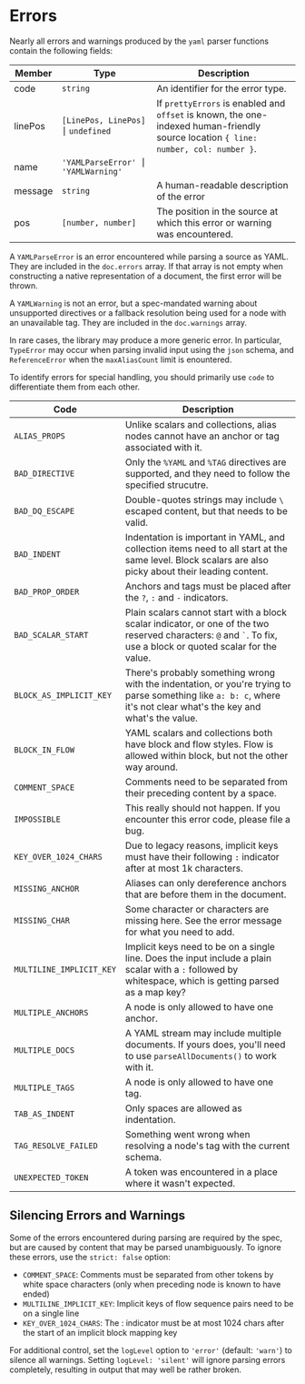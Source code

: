 # Errors

Nearly all errors and warnings produced by the `yaml` parser functions contain the following fields:

| Member  | Type                                 | Description                                                                                                                         |
| ------- | ------------------------------------ | ----------------------------------------------------------------------------------------------------------------------------------- |
| code    | `string`                             | An identifier for the error type.                                                                                                   |
| linePos | `[LinePos, LinePos] ⎮` `undefined`   | If `prettyErrors` is enabled and `offset` is known, the one-indexed human-friendly source location `{ line: number, col: number }`. |
| name    | `'YAMLParseError' ⎮` `'YAMLWarning'` |                                                                                                                                     |
| message | `string`                             | A human-readable description of the error                                                                                           |
| pos     | `[number, number]`                   | The position in the source at which this error or warning was encountered.                                                          |

A `YAMLParseError` is an error encountered while parsing a source as YAML.
They are included in the `doc.errors` array.
If that array is not empty when constructing a native representation of a document, the first error will be thrown.

A `YAMLWarning` is not an error, but a spec-mandated warning about unsupported directives or a fallback resolution being used for a node with an unavailable tag.
They are included in the `doc.warnings` array.

In rare cases, the library may produce a more generic error.
In particular, `TypeError` may occur when parsing invalid input using the `json` schema, and `ReferenceError` when the `maxAliasCount` limit is enountered.

To identify errors for special handling, you should primarily use `code` to differentiate them from each other.

| Code                     | Description                                                                                                                                                                  |
| ------------------------ | ---------------------------------------------------------------------------------------------------------------------------------------------------------------------------- |
| `ALIAS_PROPS`            | Unlike scalars and collections, alias nodes cannot have an anchor or tag associated with it.                                                                                 |
| `BAD_DIRECTIVE`          | Only the `%YAML` and `%TAG` directives are supported, and they need to follow the specified strucutre.                                                                       |
| `BAD_DQ_ESCAPE`          | Double-quotes strings may include `\` escaped content, but that needs to be valid.                                                                                           |
| `BAD_INDENT`             | Indentation is important in YAML, and collection items need to all start at the same level. Block scalars are also picky about their leading content.                        |
| `BAD_PROP_ORDER`         | Anchors and tags must be placed after the `?`, `:` and `-` indicators.                                                                                                       |
| `BAD_SCALAR_START`       | Plain scalars cannot start with a block scalar indicator, or one of the two reserved characters: `@` and <code>`</code>. To fix, use a block or quoted scalar for the value. |
| `BLOCK_AS_IMPLICIT_KEY`  | There's probably something wrong with the indentation, or you're trying to parse something like `a: b: c`, where it's not clear what's the key and what's the value.         |
| `BLOCK_IN_FLOW`          | YAML scalars and collections both have block and flow styles. Flow is allowed within block, but not the other way around.                                                    |
| `COMMENT_SPACE`          | Comments need to be separated from their preceding content by a space.                                                                                                       |
| `IMPOSSIBLE`             | This really should not happen. If you encounter this error code, please file a bug.                                                                                          |
| `KEY_OVER_1024_CHARS`    | Due to legacy reasons, implicit keys must have their following `:` indicator after at most 1k characters.                                                                    |
| `MISSING_ANCHOR`         | Aliases can only dereference anchors that are before them in the document.                                                                                                   |
| `MISSING_CHAR`           | Some character or characters are missing here. See the error message for what you need to add.                                                                               |
| `MULTILINE_IMPLICIT_KEY` | Implicit keys need to be on a single line. Does the input include a plain scalar with a `:` followed by whitespace, which is getting parsed as a map key?                    |
| `MULTIPLE_ANCHORS`       | A node is only allowed to have one anchor.                                                                                                                                   |
| `MULTIPLE_DOCS`          | A YAML stream may include multiple documents. If yours does, you'll need to use `parseAllDocuments()` to work with it.                                                       |
| `MULTIPLE_TAGS`          | A node is only allowed to have one tag.                                                                                                                                      |
| `TAB_AS_INDENT`          | Only spaces are allowed as indentation.                                                                                                                                      |
| `TAG_RESOLVE_FAILED`     | Something went wrong when resolving a node's tag with the current schema.                                                                                                    |
| `UNEXPECTED_TOKEN`       | A token was encountered in a place where it wasn't expected.                                                                                                                 |

## Silencing Errors and Warnings

Some of the errors encountered during parsing are required by the spec, but are caused by content that may be parsed unambiguously.
To ignore these errors, use the `strict: false` option:

- `COMMENT_SPACE`: Comments must be separated from other tokens by white space characters (only when preceding node is known to have ended)
- `MULTILINE_IMPLICIT_KEY`: Implicit keys of flow sequence pairs need to be on a single line
- `KEY_OVER_1024_CHARS`: The : indicator must be at most 1024 chars after the start of an implicit block mapping key

For additional control, set the `logLevel` option to `'error'` (default: `'warn'`) to silence all warnings.
Setting `logLevel: 'silent'` will ignore parsing errors completely, resulting in output that may well be rather broken.
